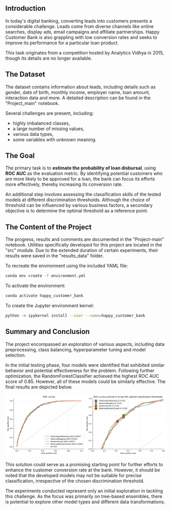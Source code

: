 ## Introduction
In today's digital banking, converting leads into customers presents a considerable challenge. Leads come from diverse channels like online searches, display ads, email campaigns and affiliate partnerships. Happy Customer Bank is also grappling with low conversion rates and seeks to improve its performance for a particular loan product.

This task originates from a competition hosted by Analytics Vidhya in 2015, though its details are no longer available.

## The Dataset
The dataset contains information about leads, including details such as gender, date of birth, monthly income, employer name, loan amount, interaction data and more. A detailed description can be found in the "Project_main" notebook.

Several challenges are present, including:
* highly imbalanced classes,
* a large number of missing values,
* various data types,
* some variables with unknown meaning.

## The Goal
The primary task is to **estimate the probability of loan disbursal**, using **ROC AUC** as the evaluation metric. By identifying potential customers who are more likely to be approved for a loan, the bank can focus its efforts more effectively, thereby increasing its conversion rate.

An additional step involves assessing the classification skills of the tested models at different discrimination thresholds. Although the choice of threshold can be influenced by various business factors, a secondary objective is to determine the optimal threshold as a reference point.

## The Content of the Project
The progress, results and comments are documented in the "Project-main" notebook. Utilities specifically developed for this project are located in the "src" module. Due to the extended duration of certain experiments, their results were saved in the "results_data" folder.

To recreate the environment using the included YAML file:
```bash
conda env create -f environment.yml
```
To activate the environment:
```bash
conda activate happy_customer_bank
```
To create the Jupyter environment kernel:
```bash
python -m ipykernel install --user --name=happy_customer_bank
```

## Summary and Conclusion
The project encompassed an exploration of various aspects, including data preprocessing, class balancing, hyperparameter tuning and model selection.

In the initial testing phase, four models were identified that exhibited similar behavior and potential effectiveness for the problem. Following further optimization, the RandomForestClassifier achieved the highest ROC AUC score of 0.85. However, all of these models could be similarly effective. The final results are depicted below.

![Roc curves](Happy_Customer_Bank/results_data/images/roc_curves.png)

This solution could serve as a promising starting point for further efforts to enhance the customer conversion rate at the bank. However, it should be noted that the developed models may not be suitable for precise classification, irrespective of the chosen discrimination threshold.

The experiments conducted represent only an initial exploration in tackling this challenge. As the focus was primarily on tree-based ensembles, there is potential to explore other model types and different data transformations.